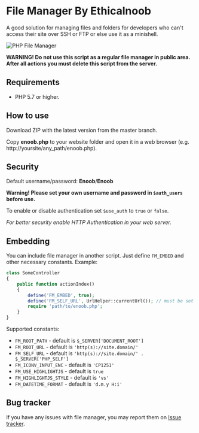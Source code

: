 # File Manager By Ethicalnoob

A good solution for managing files and folders for developers who can't access their site over SSH or FTP 
or else use it as a minishell.

![PHP File Manager](https://raw.github.com/Ethical-noob/phpbasedfilemanager/master/ss.png)

**WARNING! Do not use this script as a regular file manager in public area.
After all actions you must delete this script from the server.**

## Requirements

- PHP 5.7 or higher.

## How to use

Download ZIP with the latest version from the master branch.

Copy **enoob.php** to your website folder and open it in a web browser
(e.g. http://yoursite/any_path/enoob.php).

## Security

Default username/password: **Enoob**/**Enoob**

**Warning! Please set your own username and password in `$auth_users` before use.**

To enable or disable authentication set `$use_auth` to `true` or `false`.

*For better security enable HTTP Authentication in your web server.*

## Embedding

You can include file manager in another script. Just define `FM_EMBED` and other necessary constants. Example:

```php
class SomeController
{
    public function actionIndex()
    {
        define('FM_EMBED', true);
        define('FM_SELF_URL', UrlHelper::currentUrl()); // must be set if URL to manager not equal PHP_SELF
        require 'path/to/enoob.php';
    }
}
```

Supported constants:

- `FM_ROOT_PATH` - default is `$_SERVER['DOCUMENT_ROOT']`
- `FM_ROOT_URL` - default is `'http(s)://site.domain/'`
- `FM_SELF_URL` - default is `'http(s)://site.domain/' . $_SERVER['PHP_SELF']`
- `FM_ICONV_INPUT_ENC` - default is `'CP1251'`
- `FM_USE_HIGHLIGHTJS` - default is `true`
- `FM_HIGHLIGHTJS_STYLE` - default is `'vs'`
- `FM_DATETIME_FORMAT` - default is `'d.m.y H:i'`


## Bug tracker

If you have any issues with file manager, you may report them on
[Issue tracker](https://github.com/alexantr/filemanager/issues).

